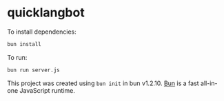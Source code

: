 # quicklangbot

To install dependencies:

```bash
bun install
```

To run:

```bash
bun run server.js
```

This project was created using `bun init` in bun v1.2.10. [Bun](https://bun.sh) is a fast all-in-one JavaScript runtime.

